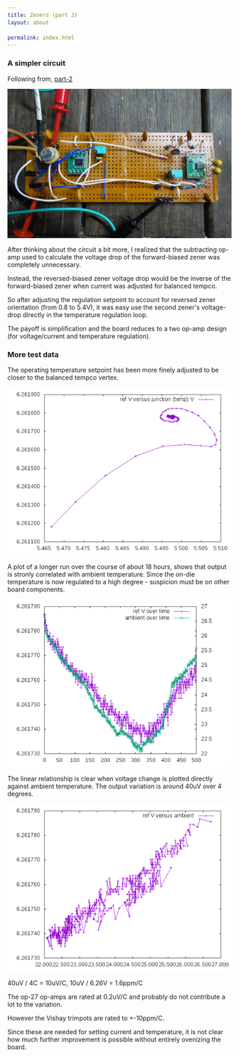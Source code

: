 ```yaml
---
title: Zeners (part 3)
layout: about

permalink: index.html
---
```


### A simpler circuit

Following from, [part-2](/2017/01/07/dw232-circuit-2.html)

![board](/public/images/dw232/DSC02615.JPG)

After thinking about the circuit a bit more, I realized that the subtracting op-amp used to calculate the voltage drop of the forward-biased zener was completely unnecessary.

Instead, the reversed-biased zener voltage drop would be the inverse of the forward-biased zener when current was adjusted for balanced tempco. 

So after adjusting the regulation setpoint to account for reversed zener orientation (from 0.8 to 5.4V), it was easy use the second zener's voltage-drop directly in the temperature regulation loop.

The payoff is simplification and the board reduces to a two op-amp design (for voltage/current and temperature regulation).




### More test data

The operating temperature setpoint has been more finely adjusted to be closer to the balanced tempco vertex.


![plot](/public/images/dw232/run-08/output/plot-04.png)

A plot of a longer run over the course of about 18 hours, shows that output is stronly correlated with ambient temperature. Since the on-die temperature is now regulated to a high degree - suspicion must be on other board components.

![plot](/public/images/dw232/run-07/output/plot-01.png)

The linear relationship is clear when voltage change is plotted directly against ambient temperature. The output variation is around 40uV over 4 degrees.

![plot](/public/images/dw232/run-07/output/plot-03.png)


40uV / 4C = 10uV/C, 10uV / 6.26V = 1.6ppm/C

The op-27 op-amps are rated at 0.2uV/C and probably do not contribute a lot to the variation. 

However the Vishay trimpots are rated to +-10ppm/C. 

Since these are needed for setting current and temperature, it is not clear how much further improvement is possible without entirely ovenizing the board.


